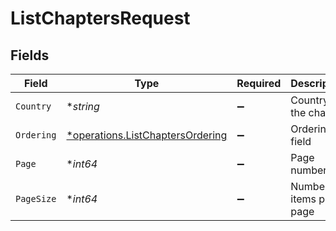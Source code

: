 # ListChaptersRequest


## Fields

| Field                                                                               | Type                                                                                | Required                                                                            | Description                                                                         |
| ----------------------------------------------------------------------------------- | ----------------------------------------------------------------------------------- | ----------------------------------------------------------------------------------- | ----------------------------------------------------------------------------------- |
| `Country`                                                                           | **string*                                                                           | :heavy_minus_sign:                                                                  | Country of the chapter                                                              |
| `Ordering`                                                                          | [*operations.ListChaptersOrdering](../../models/operations/listchaptersordering.md) | :heavy_minus_sign:                                                                  | Ordering field                                                                      |
| `Page`                                                                              | **int64*                                                                            | :heavy_minus_sign:                                                                  | Page number                                                                         |
| `PageSize`                                                                          | **int64*                                                                            | :heavy_minus_sign:                                                                  | Number of items per page                                                            |